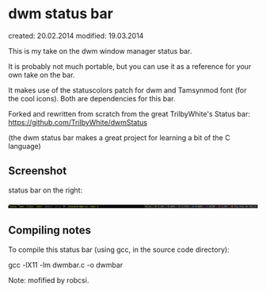 dwm status bar
==============
created:  20.02.2014
modified: 19.03.2014

This is my take on the dwm window manager status bar. 

It is probably not much portable, but you can use it as a reference for your own take on the bar. 

It makes use of the statuscolors patch for dwm and Tamsynmod font (for the cool icons). Both are dependencies
for this bar. 

Forked and rewritten from scratch from the great TrilbyWhite's Status bar: https://github.com/TrilbyWhite/dwmStatus 

(the dwm status bar makes a great project for learning a bit of the C language)

Screenshot
----------

status bar on the right:

![dwm status bar](./dwmbar_screenshot.png)

Compiling notes
---------------

To compile this status bar (using gcc, in the source code directory):

gcc -lX11 -lm dwmbar.c -o dwmbar


Note: mofified by robcsi.
